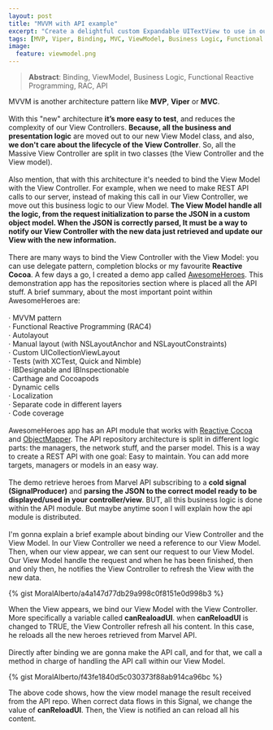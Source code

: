 ```yaml
---
layout: post
title: "MVVM with API example"
excerpt: "Create a delightful custom Expandable UITextView to use in our apps."
tags: [MVP, Viper, Binding, MVC, ViewModel, Business Logic, Functional Reactive Programming, API]
image:
  feature: viewmodel.png
---
```


> **Abstract**: Binding, ViewModel, Business Logic, Functional Reactive Programming, RAC, API

MVVM is another architecture pattern like **MVP**, **Viper** or **MVC**.
<br/>
<br/>
With this "new" architecture **it’s more easy to test**, and reduces the complexity of our View Controllers. **Because, all the business and presentation logic** are moved out to our new View Model class, and also, **we don't care about the lifecycle of the View Controller**. So, all the Massive View Controller are split in two classes (the View Controller and the View model).
<br/>
<br/>
Also mention, that with this architecture it's needed to bind the View Model with the View Controller. For example, when we need to make REST API calls to our server, instead of making this call in our View Controller, we move out this business logic to our View Model. **The View Model handle all the logic, from the request initialization to parse the JSON in a custom object model. When the JSON is correctly parsed, It must be a way to notify our View Controller with the new data just retrieved and update our View with the new information.**
<br/>
<br/>
There are many ways to bind the View Controller with the View Model: you can use delegate pattern, completion blocks or my favourite **Reactive Cocoa**. A few days a go, I created a demo app called [AwesomeHeroes](https://github.com/MoralAlberto/AwesomeHeroes). This demonstration app has the repositories section where is placed all the API stuff. A brief summary, about the most important point within AwesomeHeroes are:
<br/>
<br/>
· MVVM pattern
<br/>
· Functional Reactive Programming (RAC4)
<br/>
· Autolayout
<br/>
· Manual layout (with NSLayoutAnchor and NSLayoutConstraints)
<br/>
· Custom UICollectionViewLayout
<br/>
· Tests (with XCTest, Quick and Nimble)
<br/>
· IBDesignable and IBInspectionable
<br/>
· Carthage and Cocoapods
<br/>
· Dynamic cells
<br/>
· Localization
<br/>
· Separate code in different layers
<br/>
· Code coverage
<br/>
<br/>
AwesomeHeroes app has an API module that works with [Reactive Cocoa](https://github.com/ReactiveCocoa/ReactiveCocoa) and [ObjectMapper](https://github.com/Hearst-DD/ObjectMapper). The API repository architecture is split in different logic parts: the managers, the network stuff, and the parser model. This is a way to create a REST API with one goal: Easy to maintain. You can add more targets, managers or models in an easy way.
<br/>
<br/>
The demo retrieve heroes from Marvel API subscribing to a **cold signal (SignalProducer)** and **parsing the JSON to the correct model ready to be displayed/used in your controller/view**. BUT, all this business logic is done within the API module. But maybe anytime soon I will explain how the api module is distributed.
<br/>
<br/>
I'm gonna explain a brief example about binding our View Controller and the View Model. In our View Controller we need a reference to our View Model. Then, when our view appear, we can sent our request to our View Model. Our View Model handle the request and when he has been finished, then and only then, he notifies the View Controller to refresh the View with the new data.

{% gist MoralAlberto/a4a147d77db29a998c0f8151e0d998b3 %}

When the View appears, we bind our View Model with the View Controller. More specifically a variable called **canRealoadUI**. when **canReloadUI** is changed to TRUE, the View Controller refresh all his content. In this case, he reloads all the new heroes retrieved from Marvel API.
<br/>
<br/>
Directly after binding we are gonna make the API call, and for that, we call a method in charge of handling the API call within our View Model.

{% gist MoralAlberto/f43fe1840d5c030373f88ab914ca96bc %}

The above code shows, how the view model manage the result received from the API repo. When correct data flows in this Signal, we change the value of **canReloadUI**. Then, the View is notified an can reload all his content.
